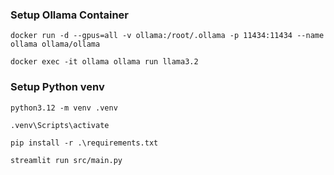 ### Setup Ollama Container
`docker run -d --gpus=all -v ollama:/root/.ollama -p 11434:11434 --name ollama ollama/ollama`  

`docker exec -it ollama ollama run llama3.2`

### Setup Python venv
`python3.12 -m venv .venv`

`.venv\Scripts\activate`

`pip install -r .\requirements.txt`

`streamlit run src/main.py`
